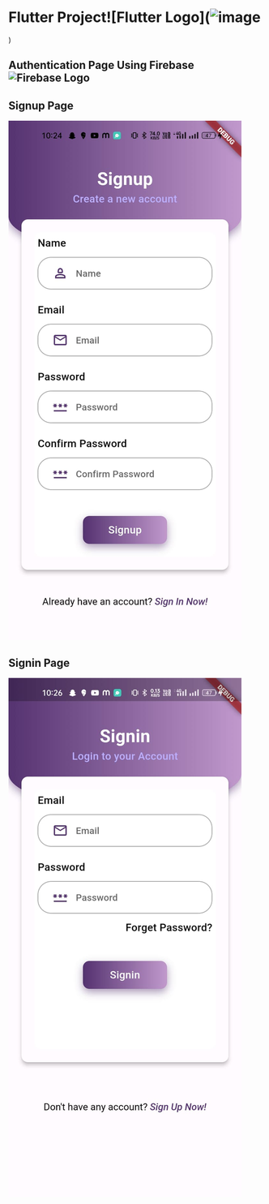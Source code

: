 # Flutter Project![Flutter Logo](![image]([https://github.com/TechboyVerma/Authentication_Page_Ui_with_Firebase/assets/114131682/d9b3a5d4-979f-4083-bb73-dc4c57d13ea0](https://iconscout.com/free-icon/firebase-1))
)



## Authentication Page Using Firebase![Firebase Logo](assets/Screenshots/icons8-firebase-48.png)



## Signup Page

![Signup Page](assets/Screenshots/Register%20Page.jpg)

## Signin Page

![Signin Page](assets/Screenshots/Signup%20Page.jpg)
